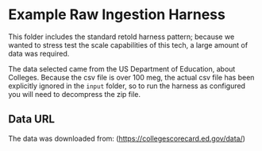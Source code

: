 # Example Raw Ingestion Harness

This folder includes the standard retold harness pattern; because we wanted to
stress test the scale capabilities of this tech, a large amount of data was
required.

The data selected came from the US Department of Education, about Colleges.
Because the csv file is over 100 meg, the actual csv file has been explicitly
ignored in the `input` folder, so to run the harness as configured you will
need to decompress the zip file.

## Data URL

The data was downloaded from: (https://collegescorecard.ed.gov/data/)

